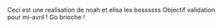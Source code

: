 Ceci est une realisation de noah et elisa les bossssss
Objectif validation pour mi-avril !
Go brioche !
